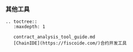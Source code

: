 ### 其他工具

```eval_rst
.. toctree::
   :maxdepth: 1

   contract_analysis_tool_guide.md
   [ChainIDE](https://fiscoide.com/)合约开发工具
```
   